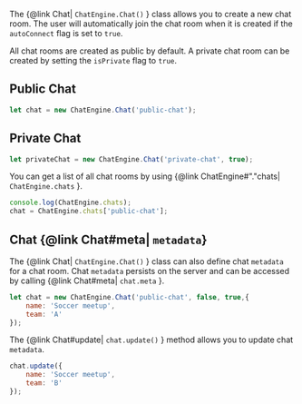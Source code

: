 The {@link Chat| ```ChatEngine.Chat()``` } class allows you to create a new chat room. The user will automatically join the chat room when it is created if the ```autoConnect``` flag is set to ```true```.

All chat rooms are created as public by default. A private chat room can be created by setting the ```isPrivate``` flag to ```true```.

## Public Chat

```js
let chat = new ChatEngine.Chat('public-chat');
```

## Private Chat

```js
let privateChat = new ChatEngine.Chat('private-chat', true);
```

You can get a list of all chat rooms by using {@link ChatEngine#"."chats| ```ChatEngine.chats``` }.

```js
console.log(ChatEngine.chats);
chat = ChatEngine.chats['public-chat'];
```

## Chat {@link Chat#meta| ```metadata```}

The {@link Chat| ```ChatEngine.Chat()``` } class can also define chat ```metadata``` for a chat room. Chat ```metadata``` persists on the server and can be accessed by calling {@link Chat#meta| ```chat.meta``` }.

```js
let chat = new ChatEngine.Chat('public-chat', false, true,{
    name: 'Soccer meetup',
    team: 'A'
});
```

The {@link Chat#update| ```chat.update()``` } method allows you to update chat ```metadata```.

```js
chat.update({
    name: 'Soccer meetup',
    team: 'B'
});
```
